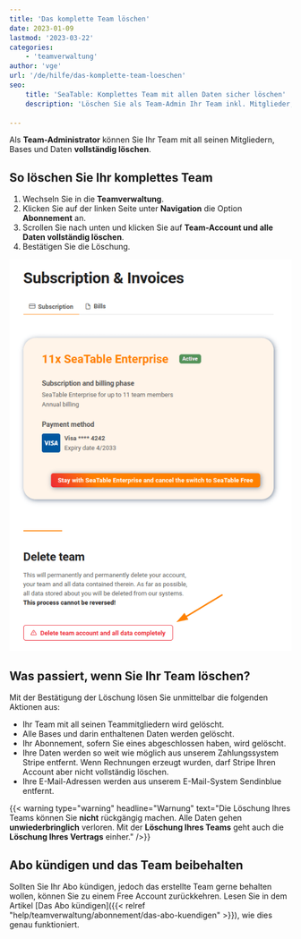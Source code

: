```yaml
---
title: 'Das komplette Team löschen'
date: 2023-01-09
lastmod: '2023-03-22'
categories:
    - 'teamverwaltung'
author: 'vge'
url: '/de/hilfe/das-komplette-team-loeschen'
seo:
    title: 'SeaTable: Komplettes Team mit allen Daten sicher löschen'
    description: 'Löschen Sie als Team-Admin Ihr Team inkl. Mitglieder, Bases und Daten unwiderruflich aus SeaTable. Was passiert und was ist zu beachten?'

---
```


Als **Team-Administrator** können Sie Ihr Team mit all seinen Mitgliedern, Bases und Daten **vollständig löschen**.

## So löschen Sie Ihr komplettes Team

1. Wechseln Sie in die **Teamverwaltung**.
2. Klicken Sie auf der linken Seite unter **Navigation** die Option **Abonnement** an.
3. Scrollen Sie nach unten und klicken Sie auf **Team-Account und alle Daten vollständig löschen**.
4. Bestätigen Sie die Löschung.

![Löschen des gesamten Teams](images/delete-complete-team.png)

## Was passiert, wenn Sie Ihr Team löschen?

Mit der Bestätigung der Löschung lösen Sie unmittelbar die folgenden Aktionen aus:

- Ihr Team mit all seinen Teammitgliedern wird gelöscht.
- Alle Bases und darin enthaltenen Daten werden gelöscht.
- Ihr Abonnement, sofern Sie eines abgeschlossen haben, wird gelöscht.
- Ihre Daten werden so weit wie möglich aus unserem Zahlungssystem Stripe entfernt. Wenn Rechnungen erzeugt wurden, darf Stripe Ihren Account aber nicht vollständig löschen.
- Ihre E-Mail-Adressen werden aus unserem E-Mail-System Sendinblue entfernt.

{{< warning  type="warning" headline="Warnung"  text="Die Löschung Ihres Teams können Sie **nicht** rückgängig machen. Alle Daten gehen **unwiederbringlich** verloren. Mit der **Löschung Ihres Teams** geht auch die **Löschung Ihres Vertrags** einher." />}}

## Abo kündigen und das Team beibehalten

Sollten Sie Ihr Abo kündigen, jedoch das erstellte Team gerne behalten wollen, können Sie zu einem Free Account zurückkehren. Lesen Sie in dem Artikel [Das Abo kündigen]({{< relref "help/teamverwaltung/abonnement/das-abo-kuendigen" >}}), wie dies genau funktioniert.
